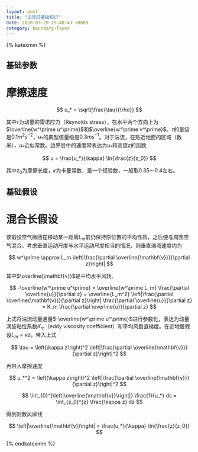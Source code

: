 ```yaml
---
layout: post
title: "边界层基础知识"
date: 2020-03-29 15:48:43 +0800
category: boundary-layer
---
```


{% katexmm %}

## 基础参数

# 摩擦速度

$$
u_* = \sqrt{\frac{\tau}{\rho}}
$$

其中$\tau$为动量的雷诺应力（Reynolds stress），在水平两个方向上为$\overline{w^\prime u^\prime}$和$\overline{w^\prime v^\prime}$。$\tau$的量级是$0.1 m^2 s^{-2}$，$u_*$的典型值量级是$0.3 m s^{-1}$。对于湍流，在贴近地面的区域（数米），$u_*$近似常数。边界层中的速度常表达为$u_*$和高度$z$的函数

$$
u = \frac{u_*}{\kappa} \ln{\frac{z}{z_0}}
$$

其中$z_0$为摩擦长度，$\kappa$为卡曼常数，是一个经验数，一般取0.35～0.4左右。

## 基础假设

# 混合长假设

该假设空气微团在移动某一距离$L_m$前仍保持原位置的平均性质，之后便与周围空气混合。考虑垂直运动尺度与水平运动尺度相当的情况，则垂直湍流速度约为

$$
w^\prime \approx L_m \left|\frac{\partial \overline{\mathbf{v}}}{\partial z}\right|
$$

其中$\overline{\mathbf{v}}$是平均水平风场。

$$
-\overline{w^\prime u^\prime} = \overline{w^\prime L_m} \frac{\partial \overline{u}}{\partial z} = \overline{L_m^2} \left|\frac{\partial \overline{\mathbf{v}}}{\partial z}\right| \frac{\partial \overline{u}}{\partial z} = K_m \frac{\partial \overline{u}}{\partial z}
$$

上式将湍流动量通量$-\overline{w^\prime u^\prime}$进行参数化，表达为动量涡旋粘性系数$K_m$（eddy viscosity coefficient）和平均风垂直梯度。在近地层假设$L_m = \kappa z$，带入上式

$$
\tau = \left(\kappa z\right)^2 \left|\frac{\partial \overline{\mathbf{v}}}{\partial z}\right|^2
$$

再带入摩擦速度

$$
u_*^2 = \left(\kappa z\right)^2 \left|\frac{\partial \overline{\mathbf{v}}}{\partial z}\right|^2
$$

$$
\int_{0}^{\left|\overline{\mathbf{v}}\right|} \frac{1}{u_*} ds = \int_{z_0}^{z} \frac{\kappa z} dz
$$

得到对数风廓线

$$
\left|\overline{\mathbf{v}}\right| = \frac{u_*}{\kappa} \ln{\frac{z}{z_0}}
$$

{% endkatexmm %}
